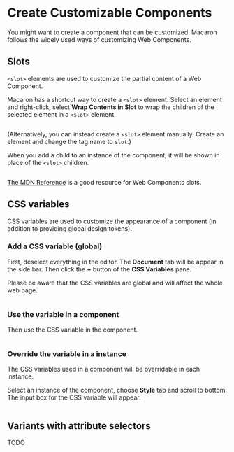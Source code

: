 # Create Customizable Components

You might want to create a component that can be customized. Macaron follows the widely used ways of customizing Web Components.

## Slots

`<slot>` elements are used to customize the partial content of a Web Component.

Macaron has a shortcut way to create a `<slot>` element. Select an element and right-click, select **Wrap Contents in Slot** to wrap the children of the selected element in a `<slot>` element.

<img srcset="./images/wrap-contents-in-slots.png 2x" />

(Alternatively, you can instead create a `<slot>` element manually. Create an element and change the tag name to `slot`.)

When you add a child to an instance of the component, it will be shown in place of the `<slot>` children.

<img srcset="./images/slotted-content.png 2x" />

[The MDN Reference](https://developer.mozilla.org/en-US/docs/Web/Web_Components/Using_templates_and_slots) is a good resource for Web Components slots.

## CSS variables

CSS variables are used to customize the appearance of a component (in addition to providing global design tokens).

### Add a CSS variable (global)

First, deselect everything in the editor. The **Document** tab will be appear in the side bar.
Then click the **+** button of the **CSS Variables** pane.

Please be aware that the CSS variables are global and will affect the whole web page.

<img srcset="./images/add-cssvariable.png 2x" />

### Use the variable in a component

Then use the CSS variable in the component.

<img srcset="./images/use-cssvariable.png 2x" />

### Override the variable in a instance

The CSS variables used in a component will be overridable in each instance.

Select an instance of the component, choose **Style** tab and scroll to bottom. The input box for the CSS variable will appear.

<img srcset="./images/override-cssvariable.png 2x" />

## Variants with attribute selectors

TODO
